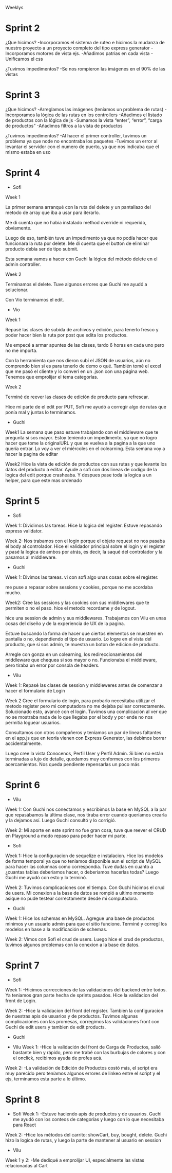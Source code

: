Weeklys 

# Sprint 2
¿Que hicimos?
-Incorporamos el sistema de ruteo e hicimos la mudanza de nuestro proyecto a un proyecto completo del tipo express generator 
-Incorporamos motores de vista ejs. 
-Añadimos patrias en cada vista
-Unificamos el css

¿Tuvimos impedimentos?
-Se nos rompieron las imágenes en el 90% de las vistas


# Sprint 3

¿Que hicimos?
-Arreglamos las imágenes (teníamos un problema de rutas)
-Incorporamos la lógica de las rutas en los controllers
-Añadimos el listado de productos con la lógica de js
-Sumamos la vista “enter”, “error”, “carga de productos”
-Añadimos filtros a la vista de productos

¿Tuvimos impedimentos?
-Al hacer el primer controller, tuvimos un problema ya que node no encontraba los paquetes
-Tuvimos un error al levantar el servidor con el numero de puerto, ya que nos indicaba que el mismo estaba en uso

# Sprint 4

* Sofi 

Week 1

La primer semana arranqué con la ruta del delete y un pantallazo del metodo de array que iba a usar para iterarlo.

Me di cuenta que no habia instalado method override ni requerido, obviamente.

Luego de eso, también tuve un impedimento ya que no podía hacer que funcionara la ruta por delete. Me di cuenta que el button de eliminar producto debía ser de tipo submit.

Esta semana vamos a hacer con Guchi la lógica del método delete en el admin controller.

Week 2

Terminamos el delete. Tuve algunos errores que Guchi me ayudó a solucionar.

Con Vio terminamos el edit.

* Vio 

Week 1

Repasé las clases de subida de archivos y edición, para tenerlo fresco y poder hacer bien la ruta por post que edita los productos.

Me empecé a armar apuntes de las clases, tardo 6 horas en cada uno pero no me importa.

Con la herramienta que nos dieron subí el JSON de usuarios, aún no comprendo bien si es para tenerlo de demo o qué. También tomé el excel que me pasó el cliente y lo converí en un .json con una página web. Tenemos que emprolijar el tema categorías.

Week 2

Terminé de reever las clases de edición de producto para refrescar.

Hice mi parte de el edit por PUT, Sofi me ayudó a corregir algo de rutas que ponía mal y juntas lo terminamos.

* Guchi 

Week1
La semana que paso estuve trabajando con el middleware que te pregunta si sos mayor.
Estoy teniendo un impedimento, ya que no logro hacer que tome la originalURL y que se vuelva a la pagina a la que uno quería entrar. Lo voy a ver el miércoles en el colearning.
Esta semana voy a hacer la pagina de editar

Week2
Hice la vista de edición de productos con sus rutas y que levante los datos del producto a editar.
Ayude a sofi con dos lineas de codigo de la logica del edit porque crasheaba. Y despues pase toda la logica a un helper, para que este mas ordenado


# Sprint 5

* Sofi

Week 1:
Dividimos las tareas. Hice la logica del register. Estuve repasando express validator.

Week 2:
Nos trabamos con el login porque el objeto request no nos pasaba el body al controlador.
Hice el validador principal sobre el login y el register y pasé la logica de ambos por atrás, es decir, la saqué del controlador y la pasamos al middleware.

* Guchi

Week 1:
Divimos las tareas. vi con sofi algo unas cosas sobre el register.

me puse a repasar sobre sessions y cookies, porque no me acordaba mucho.

Week2:
Cree las sessions y las cookies con sus middlewares que te permiten o no el paso. hice el metodo recordame y de logout.

hice una session de admin y sus middlewares. Trabajamos con Vilu en unas cosas del diseño y de la experiencia de UX de la pagina.

Estuve buscando la forma de hacer que ciertos elementos se muestren en pantalla o no, dependiendo el tipo de usuario. Lo logre en el vista del producto, que si sos admin, te muestra un boton de edicion de producto.

Arregle con gonza en un colearning, los redireccionamientos del middleware que chequea si sos mayor o no. Funcionaba el middleware, pero tiraba un error por consola de headers.

* Vilu

Week 1:
Repasé las clases de session y middleweres antes de comenzar a hacer el formulario de Login

Week 2 
Cree el formulario de login, para probarlo necesitaba utilizar el metodo register pero mi computadora no me dejaba pullear correctamente. Solucionado esto, avancé con el login. 
Tuvimos una complicación al ver que no se mostraba nada de lo que llegaba por el body y por ende no nos permitia loguear usuarios. 

Consultamos con otros compañeros y teníamos un par de lineas faltantes en el app.js que en teoría vienen con Express Generator, las debimos borrar accidentalmente. 

Luego cree la vista Conocenos, Perfil User y Perfil Admin. Si bien no están terminadas a lujo de detalle, quedamos muy conformes con los primeros acercamientos. Nos queda pendiente repensarlas un poco más

# Sprint 6

* Vilu

Week 1:
Con Guchi nos conectamos y escribimos la base en MySQL a la par que repasábamos la última clase, 
nos tiraba error cuando queríamos crearla y la dejamos así. Luego Guchi consultó y lo corrigió. 

Week 2:
Mi aporte en este sprint no fue gran cosa, tuve que reever el CRUD en Playground a modo repaso 
para poder hacer mi parte. 

* Sofi

Week 1:
Hice la configuracion de sequelize e instalacion. 
Hice los modelos de forma temporal ya que no teniamos disponible aun el script de MySQL para hacer las columnas como correspondia. Tuve dudas en cuanto a ¿cuantas tablas deberiamos hacer, o deberiamos hacerlas todas? Luego Guchi me ayudó con esto y lo terminó. 

Week 2:
Tuvimos complicaciones con el tiempo. Con Guchi hicimos el crud de users. Mi conexion a la base de datos se rompió a ultimo momento asique no pude testear correctamente desde mi computadora. 

* Guchi 

Week 1:
Hice los schemas en MySQL. Agregue una base de productos minimos y un usuario admin para que el sitio funcione. 
Terminé y corregí los modelos en base a la modificación de schemas. 

Week 2:
Vimos con Sofi el crud de users. Luego hice el crud de productos, tuvimos algunos problemas con la conexion a la base de datos. 

# Sprint 7 

* Sofi 

Week 1:
-Hicimos correcciones de las validaciones del backend entre todos. Ya teniamos gran parte hecha de sprints pasados. Hice la validacion del front de Login. 

Week 2:
-Hice la validacion del front del register. Tambien la configuracion de nuestras apis de usuarios y de productos. Tuvimos algunas complicaciones con las promesas, corregimos las validaciones front con Guchi de edit users y tambien de edit products. 

* Guchi 


* Vilu 
Week 1:
-Hice la validación del front de Carga de Productos, salió bastante bien y rápido, pero me trabé con las burbujas
de colores y con el onclick, recibimos ayuda de profes acá. 

Week 2:
-La validación de Edición de Productos costó más, el script era muy parecido pero teníamos algunos errores de linkeo
entre el script y el ejs, terminamos esta parte a lo último. 

# Sprint 8 

* Sofi 
Week 1:
-Estuve haciendo apis de productos y de usuarios. Guchi me ayudó con los conteos de categorías y luego con lo que necesitaba para React

Week 2:
-Hice los métodos del carrito: showCart, buy, bought, delete. Guchi hizo la logica de rutas, y luego la parte de mantener al usuario en session 

* Vilu

Week 1 y 2:
-Me dediqué a emprolijar UI, especialmente las vistas relacionadas al Cart 
